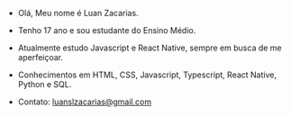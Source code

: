 - Olá, Meu nome é Luan Zacarias.
- Tenho 17 ano e sou estudante do Ensino Médio.
- Atualmente estudo Javascript e React Native, sempre em busca de me aperfeiçoar.



- Conhecimentos em HTML, CSS, Javascript, Typescript, React Native, Python e SQL.
- Contato: luanslzacarias@gmail.com

<!---
Luanzacarias/Luanzacarias is a ✨ special ✨ repository because its `README.md` (this file) appears on your GitHub profile.
You can click the Preview link to take a look at your changes.
---

